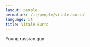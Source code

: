 ```yaml
---
layout: people
permalink: /it/people/vitale.burro/
language: it
title: Vitale Burro
---
```


Young russian guy
